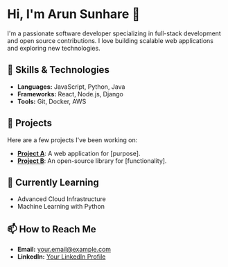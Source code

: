 # Hi, I'm Arun Sunhare 👋

I'm a passionate software developer specializing in full-stack development and open source contributions. I love building scalable web applications and exploring new technologies.

## 🚀 Skills & Technologies
- **Languages:** JavaScript, Python, Java
- **Frameworks:** React, Node.js, Django
- **Tools:** Git, Docker, AWS

## 📂 Projects
Here are a few projects I've been working on:
- [**Project A**](https://github.com/ArunSunhare/ProjectA): A web application for [purpose].
- [**Project B**](https://github.com/ArunSunhare/ProjectB): An open-source library for [functionality].

## 🌱 Currently Learning
- Advanced Cloud Infrastructure
- Machine Learning with Python

## 📫 How to Reach Me
- **Email:** [your.email@example.com](mailto:your.email@example.com)
- **LinkedIn:** [Your LinkedIn Profile](https://www.linkedin.com/in/yourprofile)
